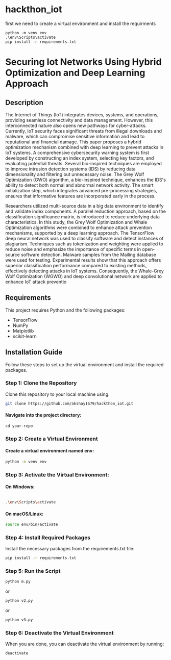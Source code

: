 # hackthon_iot
first we need to create a virtual environment and install the requirments
```
python -m venv env
.\env\Scripts\activate
pip install -r requirements.txt

```




# Securing Iot Networks Using Hybrid Optimization and Deep Learning Approach 

## Description
The Internet of Things (IoT) integrates devices, systems, and operations, providing seamless connectivity and data management. However, this interconnected nature also opens new pathways for cyber-attacks. Currently, IoT security faces significant threats from illegal downloads and malware, which can compromise sensitive information and lead to reputational and financial damage. This paper proposes a hybrid optimization mechanism combined with deep learning to prevent attacks in IoT systems. A comprehensive cybersecurity warning system is first developed by constructing an index system, selecting key factors, and evaluating potential threats. Several bio-inspired techniques are employed to improve intrusion detection systems (IDS) by reducing data dimensionality and filtering out unnecessary noise. The Grey Wolf Optimization (GWO) algorithm, a bio-inspired technique, enhances the IDS's ability to detect both normal and abnormal network activity. The smart initialization step, which integrates advanced pre-processing strategies, ensures that informative features are incorporated early in the process. 

 Researchers utilized multi-source data in a big data environment to identify and validate index components. A parallel reduction approach, based on the classification significance matrix, is introduced to reduce underlying data characteristics. In this study, the Grey Wolf Optimization and Whale Optimization algorithms were combined to enhance attack prevention mechanisms, supported by a deep learning approach. The TensorFlow deep neural network was used to classify software and detect instances of plagiarism. Techniques such as tokenization and weighting were applied to reduce noise and emphasize the importance of specific terms in open-source software detection. Malware samples from the Mailing database were used for testing. Experimental results show that this approach offers superior classification performance compared to existing methods, effectively detecting attacks in IoT systems. Consequently, the Whale-Grey Wolf Optimization (WGWO) and deep convolutional network are applied to enhance IoT attack preventio

## Requirements

This project requires Python and the following packages:

- TensorFlow
- NumPy
- Matplotlib
- scikit-learn

## Installation Guide

Follow these steps to set up the virtual environment and install the required packages.

### Step 1: Clone the Repository

Clone this repository to your local machine using:

```bash
git clone https://github.com/akshay1679/hackthon_iot.git

```
#### Navigate into the project directory:

```
cd your-repo

```
### Step 2: Create a Virtual Environment

#### Create a virtual environment named env:

```bash
python -m venv env
```

### Step 3: Activate the Virtual Environment:

#### On Windows:

```bash

.\env\Scripts\activate
```
#### On macOS/Linux:

``` bash
source env/bin/activate
```
### Step 4: Install Required Packages

Install the necessary packages from the requirements.txt file:

``` bash
pip install -r requirements.txt
```
### Step 5: Run the Script

```bash
python m.py
```
or

```bash
python v2.py
```
or

```bash
python v3.py
```

### Step 6: Deactivate the Virtual Environment
When you are done, you can deactivate the virtual environment by running:

```bash
deactivate
```
